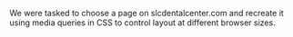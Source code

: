 We were tasked to choose a page on slcdentalcenter.com and recreate it using media queries in CSS to control layout at different browser sizes.
